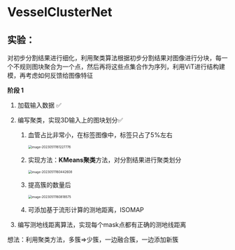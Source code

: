 # VesselClusterNet
## 实验：

对初步分割结果进行细化，利用聚类算法根据初步分割结果对图像进行分块，每一个不规则图块聚合为一个点，然后再将这些点集合作为序列，利用ViT进行结构建模，再考虑如何反馈给图像特征

**阶段 1**

1. 加载输入数据 ✅

2. 编写聚类，实现3D输入上的图块划分✅

   1. 血管占比非常小，在标签图像中，标签只占了5%左右

      <img src="https://hexo-img.obs.cn-east-3.myhuaweicloud.com/llf/image-20230511161227776.png" alt="image-20230511161227776" style="zoom:50%;" />

   2. 实现方法：**KMeans聚类**方法，对分割结果进行聚类划分

      <img src="https://hexo-img.obs.cn-east-3.myhuaweicloud.com/llf/image-20230511160442608.png" alt="image-20230511160442608" style="zoom:50%;" />

   3. 提高簇的数量后

      <img src="https://hexo-img.obs.cn-east-3.myhuaweicloud.com/llf/image-20230511160818575.png" alt="image-20230511160818575" style="zoom:50%;" />

   4. 可添加基于流形计算的测地距离，ISOMAP

3. 编写测地线距离算法，实现每个mask点都有正确的测地线距离

想法：利用聚类方法，多簇=>少簇，一边融合簇，一边添加新簇